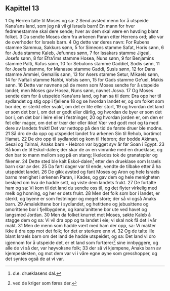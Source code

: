 ## Kapittel 13

1 Og Herren talte til Moses og sa:
2 Send avsted menn for å utspeide Kana'ans land, som jeg nå vil gi Israels barn! En mann for hver fedrenestamme skal dere sende; hver av dem skal være en høvding blant folket.
3 Da sendte Moses dem fra ørkenen Paran etter Herrens ord; alle var de overhoder for Israels barn.
4 Og dette var deres navn: For Rubens stamme Sammua, Sakkurs sønn,
5 for Simeons stamme Safat, Horis sønn,
6 for Juda stamme Kaleb, Jefunnes sønn,
7 for Issakars stamme Jigeal, Josefs sønn,
8 for Efra'ims stamme Hosea, Nuns sønn,
9 for Benjamins stamme Palti, Rafus sønn,
10 for Sebulons stamme Gaddiel, Sodis sønn,
11 for Josefs stamme, for Manasse stamme Gaddi, Susis sønn,
12 for Dans stamme Ammiel, Gemallis sønn,
13 for Asers stamme Setur, Mikaels sønn,
14 for Naftali stamme Nahbi, Vofsis sønn,
15 for Gads stamme Ge'uel, Makis sønn.
16 Dette var navnene på de menn som Moses sendte for å utspeide landet; men Moses gav Hosea, Nuns sønn, navnet Josva.
17 Og Moses sendte dem for å utspeide Kana'ans land, og han sa til dem: Dra opp her til sydlandet og stig opp i fjellene
18 og se hvordan landet er, og om folket som bor der, er sterkt eller svakt, om det er lite eller stort,
19 og hvordan det land er som det bor i, om det er godt eller dårlig, og hvordan de byer er som det bor i, om det bor i leire eller i festninger,
20 og hvordan jorden er, om den er fet eller mager, om det er trær der eller ikke! Vær ved godt mot og ta med dere av landets frukt! Det var nettopp på den tid de første druer ble modne.
21 Så dro de da opp og utspeidet landet fra ørkenen Sin til Rehob, bortimot Hamat.
22 De dro opp til sydlandet og kom til Hebron; der bodde Akiman, Sesai og Talmai, Anaks barn - Hebron var bygget syv år før Soan i Egypt.
23 Så kom de til Eskol-dalen; der skar de av en vinranke med en drueklase, og den bar to mann mellom seg på en stang; likeledes tok de granatepler og fikener.
24 Dette sted ble kalt Eskol-dalen[^1] etter den drueklase som Israels barn skar av der.
25 Da førti dager var til ende, vendte de tilbake etter å ha utspeidet landet.
26 De gikk avsted og fant Moses og Aron og hele Israels barns menighet i ørkenen Paran, i Kades, og gav dem og hele menigheten beskjed om hva de hadde sett, og viste dem landets frukt.
27 De fortalte ham og sa: Vi kom til det land du sendte oss til, og det flyter virkelig med melk og honning, og her er dets frukt.
28 Men det folk som bor i landet, er sterkt, og byene er som festninger og meget store; der så vi også Anaks barn.
29 Amalekittene bor i sydlandet, og hetittene og jebusittene og amorittene bor i fjellbygdene, og kana'anittene bor ute ved havet og langsmed Jordan.
30 Men da folket knurret mot Moses, søkte Kaleb å stagge dem og sa: Vi vil dra opp og ta landet i eie; vi skal nok få det i vår makt.
31 Men de menn som hadde vært med ham der opp, sa: Vi makter ikke å dra opp mot det folk; for det er sterkere enn vi.
32 Og de talte ille blant Israels barn om det land de hadde utspeidet, og sa: Det land vi dro igjennom for å utspeide det, er et land som fortærer[^2] sine innbyggere, og alle de vi så der, var høyvoksne folk;
33 der så vi kjempene, Anaks barn av kjempeslekten, og mot dem var vi i våre egne øyne som gresshopper, og det syntes også de at vi var.

[^1]:  d.e. drueklasens dal.
[^2]:  ved de kriger som føres der.
